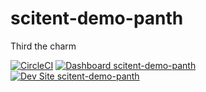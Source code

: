 # scitent-demo-panth

Third the charm

[![CircleCI](https://circleci.com/gh/petermalcolm/scitent-demo-panth.svg?style=shield)](https://circleci.com/gh/petermalcolm/scitent-demo-panth)
[![Dashboard scitent-demo-panth](https://img.shields.io/badge/dashboard-scitent_demo_panth-yellow.svg)](https://dashboard.pantheon.io/sites/acadbd26-e4a8-4cdc-8c41-3fa0dac051b9#dev/code)
[![Dev Site scitent-demo-panth](https://img.shields.io/badge/site-scitent_demo_panth-blue.svg)](http://dev-scitent-demo-panth.pantheonsite.io/)
